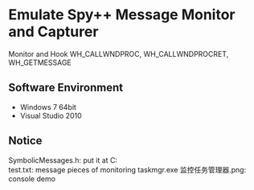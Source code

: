 # Emulate Spy++ Message Monitor and Capturer
Monitor and Hook WH_CALLWNDPROC, WH_CALLWNDPROCRET, WH_GETMESSAGE 

## Software Environment
* Windows 7 64bit
* Visual Studio 2010

## Notice
SymbolicMessages.h: put it at C:\
test.txt: message pieces of monitoring taskmgr.exe
监控任务管理器.png: console demo
